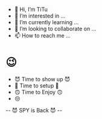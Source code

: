 - 👋 Hi, I’m TiTu
- 👀 I’m interested in ...
- 🌱 I’m currently learning ...
- 💞️ I’m looking to collaborate on ...
- 📫 How to reach me ...

# 😉

- 😈 Time to show up 😈
- 🤪 Time to setup 🤪
- 🙃 Time to Enjoy 🙃
- 😒 


-- 😈 SPY is Back 😈 --
